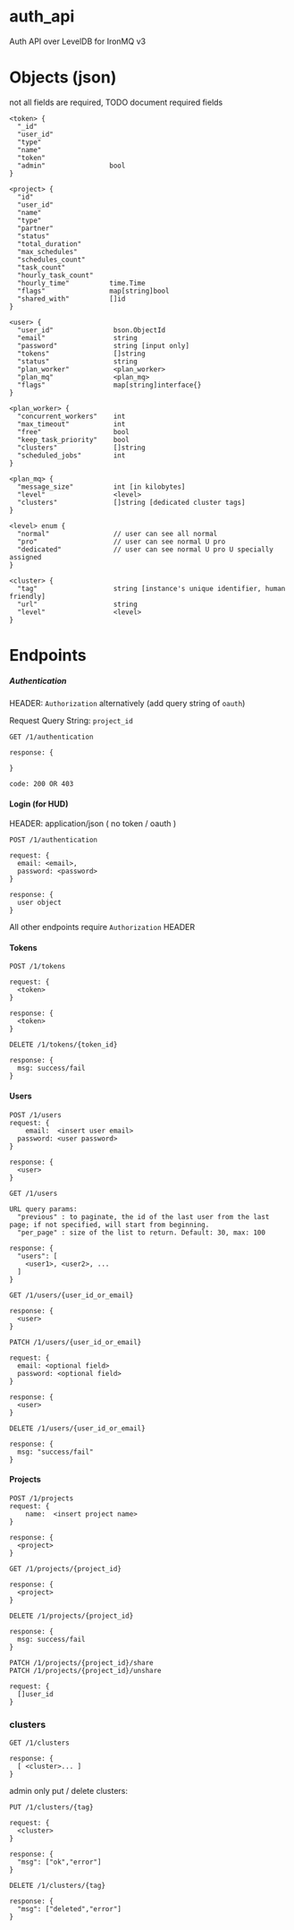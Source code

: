 auth_api
========

Auth API over LevelDB for IronMQ v3


Objects (json)
========

not all fields are required, TODO document required fields

```
<token> {
  "_id"
  "user_id"
  "type"
  "name"
  "token"
  "admin"                bool
}
```

```
<project> {
  "id"
  "user_id"
  "name"
  "type"
  "partner"
  "status"
  "total_duration"
  "max_schedules"
  "schedules_count"
  "task_count"
  "hourly_task_count"
  "hourly_time"          time.Time
  "flags"                map[string]bool
  "shared_with"          []id
}
```

```
<user> {
  "user_id"               bson.ObjectId
  "email"                 string
  "password"              string [input only]
  "tokens"                []string
  "status"                string
  "plan_worker"           <plan_worker>
  "plan_mq"               <plan_mq>
  "flags"                 map[string]interface{}
}
```

```
<plan_worker> {
  "concurrent_workers"    int
  "max_timeout"           int
  "free"                  bool
  "keep_task_priority"    bool
  "clusters"              []string
  "scheduled_jobs"        int
}
```

```
<plan_mq> {
  "message_size"          int [in kilobytes]
  "level"                 <level>
  "clusters"              []string [dedicated cluster tags]
}
```

```
<level> enum {
  "normal"                // user can see all normal
  "pro"                   // user can see normal U pro
  "dedicated"             // user can see normal U pro U specially assigned
}
```

```
<cluster> {
  "tag"                   string [instance's unique identifier, human friendly]
  "url"                   string
  "level"                 <level>
}
```


Endpoints
=========


##### Authentication
HEADER:  ```Authorization``` alternatively (add query string of ```oauth```)

Request Query String:  ```project_id```


```
GET /1/authentication

response: {

}

code: 200 OR 403
```

#### Login (for HUD)

HEADER: application/json ( no token / oauth )

```
POST /1/authentication

request: {
  email: <email>,
  password: <password>
}

response: {
  user object
}
```

All other endpoints require ```Authorization``` HEADER

#### Tokens

```
POST /1/tokens

request: {
  <token>
}

response: {
  <token>
}
```

```
DELETE /1/tokens/{token_id}

response: {
  msg: success/fail
}
```

#### Users

```
POST /1/users
request: {
	email: 	<insert user email>
  password: <user password>
}

response: {
  <user>
}
```

```
GET /1/users

URL query params:
  "previous" : to paginate, the id of the last user from the last page; if not specified, will start from beginning.
  "per_page" : size of the list to return. Default: 30, max: 100

response: {
  "users": [
    <user1>, <user2>, ...
  ]
}
```

```
GET /1/users/{user_id_or_email}

response: {
  <user>
}
```

```
PATCH /1/users/{user_id_or_email}

request: {
  email: <optional field>
  password: <optional field>
}

response: {
  <user>
}
```

```
DELETE /1/users/{user_id_or_email}

response: {
  msg: "success/fail"
}
```

#### Projects
```
POST /1/projects
request: {
	name:  <insert project name>
}

response: {
  <project>
}
```

```
GET /1/projects/{project_id}

response: {
  <project>
}
```

```
DELETE /1/projects/{project_id}

response: {
  msg: success/fail
}
```

```
PATCH /1/projects/{project_id}/share
PATCH /1/projects/{project_id}/unshare

request: {
  []user_id
}
```


### clusters

```
GET /1/clusters

response: {
  [ <cluster>... ]
}
```

admin only put / delete clusters:

```
PUT /1/clusters/{tag}

request: {
  <cluster>
}

response: {
  "msg": ["ok","error"]
}
```

```
DELETE /1/clusters/{tag}

response: {
  "msg": ["deleted","error"]
}
```

